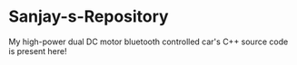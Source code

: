 # Sanjay-s-Repository
My high-power dual DC motor bluetooth controlled car's C++ source code is present here!

